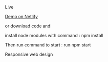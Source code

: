  
  Live 
  
  [Demo on Netlify](https://focused-goodall-c1bc2d.netlify.app)
  
  or download code and 
  
  install node modules with command : npm install
  
  Then run command to start : run npm start  
  
  
  Responsive web design
  
  
  
